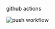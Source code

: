 github actions

![push workflow](https://github.com/evageq/githubActions/actions/workflows/learn-github-actions.yml/badge.svg)
